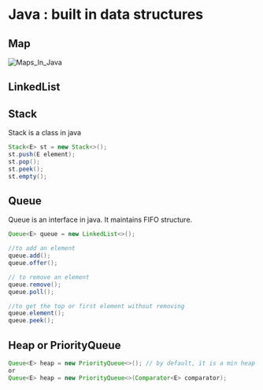 # Java : built in data structures

## Map
![Maps_In_Java](https://user-images.githubusercontent.com/13499858/147569382-1d97531b-029a-43ca-bd33-9f365420e2a9.png)


## LinkedList

## Stack

Stack is a class in java
```java
Stack<E> st = new Stack<>();
st.push(E element);
st.pop();
st.peek();
st.empty();
```

## Queue
Queue is an interface in java. It maintains FIFO structure.
```java
Queue<E> queue = new LinkedList<>();

//to add an element
queue.add();
queue.offer();

// to remove an element
queue.remove();
queue.poll();

//to get the top or first element without removing
queue.element();
queue.peek();
```

## Heap or PriorityQueue
```java
Queue<E> heap = new PriorityQueue<>(); // by default, it is a min heap
or
Queue<E> heap = new PriorityQueue<>(Comparator<E> comparator);
```




